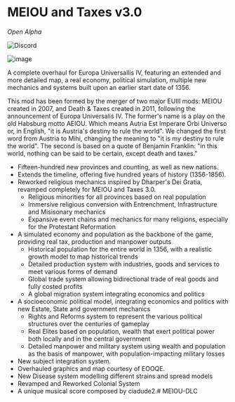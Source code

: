 # MEIOU and Taxes v3.0
*Open Alpha*

<img alt="Discord" src="https://img.shields.io/discord/361227452795715584?label=discord&style=flat-square">

![image](https://user-images.githubusercontent.com/849166/226088284-248b627d-fc82-4edc-b0a4-919952d68455.png)

A complete overhaul for Europa Universallis IV, featuring an extended and more detailed map, a real economy, political simulation, multiple new mechanics and systems built upon an earlier start date of 1356.

This mod has been formed by the merger of two major EUIII mods: MEIOU created in 2007, and Death & Taxes created in 2011, following the announcement of Europa Universalis IV. The former's name is a play on the old Habsburg motto AEIOU. Which means Autria Est Imperare Orbi Universo or, in English, "it is Austria's destiny to rule the world". We changed the first word from Austria to Mihi, changing the meaning to "it is my destiny to rule the world". The second is based on a quote of Benjamin Franklin: "in this world, nothing can be said to be certain, except death and taxes."

- Fifteen-hundred new provinces and counting, as well as new nations.
- Extends the timeline, offering five hundred years of history (1356-1856).
- Reworked religious mechanics inspired by Dharper's Dei Gratia, revamped completely for MEIOU and Taxes 3.0.
    - Religious minorities for all provinces based on real population
    - Immersive religious conversion with Entrenchment, Infrastructure and Misisonary mechanics
    - Expansive event chains and mechanics for many religions, especially for the Protestant Reformation
- A simulated economy and population as the backbone of the game, providing real tax, production and manpower outputs
    - Historical population for the entire world in 1356, with a realistic growth model to map historical trends
    - Detailed production system with industries, goods and services to meet various forms of demand
    - Global trade system allowing bidirectional trade of real goods and fully costed profits
    - A global migration system integrating economics and politics
- A socioeconomic political model, integrating economics and politics with new Estate, State and government mechanics
    - Rights and Reforms system to represent the various political structures over the centuries of gameplay
    - Real Elites based on population, wealth that exert political power both locally and in the central government
    - Detailed manpower and military system using wealth and population as the basis of manpower, with population-impacting military losses
- New subject integration system.
- Overhauled graphics and map courtesy of EOOQE.
- New Disease system modelling different strains and spread models
- Revamped and Reworked Colonial System
- A unique musical score composed by ciadude2.# MEIOU-DLC
